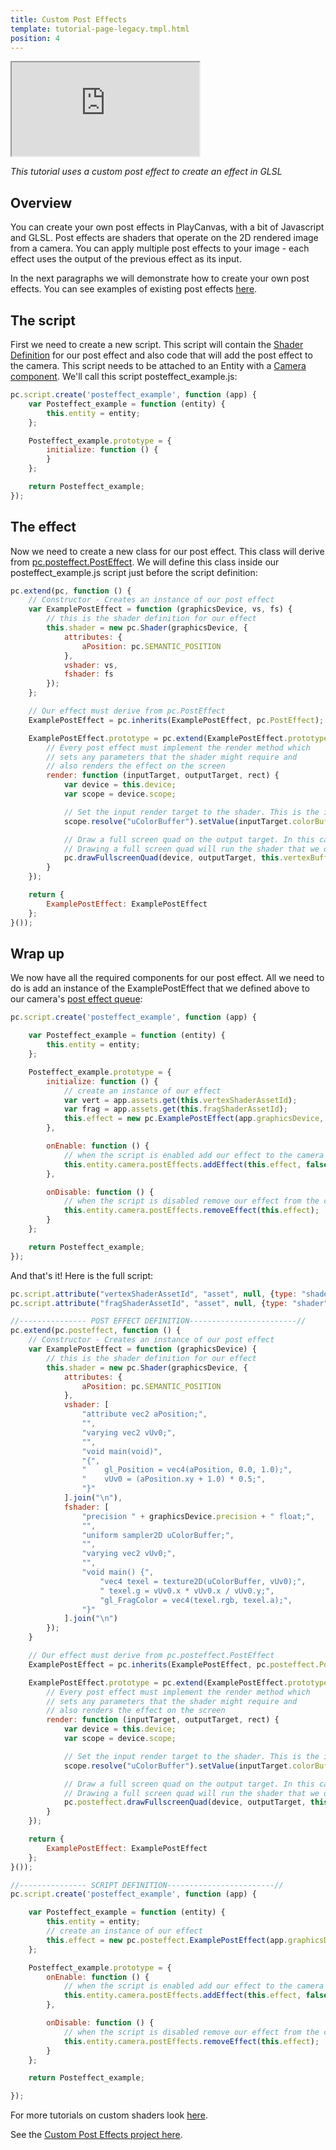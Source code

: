 ```yaml
---
title: Custom Post Effects
template: tutorial-page-legacy.tmpl.html
position: 4
---
```


<iframe src="https://playcanv.as/p/vQBffMnK" ></iframe>

*This tutorial uses a custom post effect to create an effect in GLSL*

## Overview

You can create your own post effects in PlayCanvas, with a bit of Javascript and GLSL. Post effects are shaders that operate on the 2D rendered image from a camera. You can apply multiple post effects to your image - each effect uses the output of the previous effect as its input.

In the next paragraphs we will demonstrate how to create your own post effects. You can see examples of existing post effects [here][1].

## The script

First we need to create a new script. This script will contain the [Shader Definition][2] for our post effect and also code that will add the post effect to the camera. This script needs to be attached to an Entity with a [Camera component][3]. We'll call this script posteffect_example.js:

```javascript
pc.script.create('posteffect_example', function (app) {
    var Posteffect_example = function (entity) {
        this.entity = entity;
    };

    Posteffect_example.prototype = {
        initialize: function () {
        }
    };

    return Posteffect_example;
});
```

## The effect

Now we need to create a new class for our post effect. This class will derive from [pc.posteffect.PostEffect][4]. We will define this class inside our posteffect_example.js script just before the script definition:

```javascript
pc.extend(pc, function () {
    // Constructor - Creates an instance of our post effect
    var ExamplePostEffect = function (graphicsDevice, vs, fs) {
        // this is the shader definition for our effect
        this.shader = new pc.Shader(graphicsDevice, {
            attributes: {
                aPosition: pc.SEMANTIC_POSITION
            },
            vshader: vs,
            fshader: fs
        });
    };

    // Our effect must derive from pc.PostEffect
    ExamplePostEffect = pc.inherits(ExamplePostEffect, pc.PostEffect);

    ExamplePostEffect.prototype = pc.extend(ExamplePostEffect.prototype, {
        // Every post effect must implement the render method which
        // sets any parameters that the shader might require and
        // also renders the effect on the screen
        render: function (inputTarget, outputTarget, rect) {
            var device = this.device;
            var scope = device.scope;

            // Set the input render target to the shader. This is the image rendered from our camera
            scope.resolve("uColorBuffer").setValue(inputTarget.colorBuffer);

            // Draw a full screen quad on the output target. In this case the output target is the screen.
            // Drawing a full screen quad will run the shader that we defined above
            pc.drawFullscreenQuad(device, outputTarget, this.vertexBuffer, this.shader, rect);
        }
    });

    return {
        ExamplePostEffect: ExamplePostEffect
    };
}());
```

## Wrap up

We now have all the required components for our post effect. All we need to do is add an instance of the ExamplePostEffect that we defined above to our camera's [post effect queue][5]:

```javascript
pc.script.create('posteffect_example', function (app) {

    var Posteffect_example = function (entity) {
        this.entity = entity;
    };

    Posteffect_example.prototype = {
        initialize: function () {
            // create an instance of our effect
            var vert = app.assets.get(this.vertexShaderAssetId);
            var frag = app.assets.get(this.fragShaderAssetId);
            this.effect = new pc.ExamplePostEffect(app.graphicsDevice, vert.resource, frag.resource);
        },

        onEnable: function () {
            // when the script is enabled add our effect to the camera's postEffects queue
            this.entity.camera.postEffects.addEffect(this.effect, false);
        },

        onDisable: function () {
            // when the script is disabled remove our effect from the camera's postEffects queue
            this.entity.camera.postEffects.removeEffect(this.effect);
        }
    };

    return Posteffect_example;
});
```

And that's it! Here is the full script:

```javascript
pc.script.attribute("vertexShaderAssetId", "asset", null, {type: "shader", max: 1, displayName: "Vertex Shader"});
pc.script.attribute("fragShaderAssetId", "asset", null, {type: "shader", max: 1, displayName: "Fragment Shader"});

//--------------- POST EFFECT DEFINITION------------------------//
pc.extend(pc.posteffect, function () {
    // Constructor - Creates an instance of our post effect
    var ExamplePostEffect = function (graphicsDevice) {
        // this is the shader definition for our effect
        this.shader = new pc.Shader(graphicsDevice, {
            attributes: {
                aPosition: pc.SEMANTIC_POSITION
            },
            vshader: [
                "attribute vec2 aPosition;",
                "",
                "varying vec2 vUv0;",
                "",
                "void main(void)",
                "{",
                "    gl_Position = vec4(aPosition, 0.0, 1.0);",
                "    vUv0 = (aPosition.xy + 1.0) * 0.5;",
                "}"
            ].join("\n"),
            fshader: [
                "precision " + graphicsDevice.precision + " float;",
                "",
                "uniform sampler2D uColorBuffer;",
                "",
                "varying vec2 vUv0;",
                "",
                "void main() {",
                    "vec4 texel = texture2D(uColorBuffer, vUv0);",
                    " texel.g = vUv0.x * vUv0.x / vUv0.y;",
                    "gl_FragColor = vec4(texel.rgb, texel.a);",
                "}"
            ].join("\n")
        });
    }

    // Our effect must derive from pc.posteffect.PostEffect
    ExamplePostEffect = pc.inherits(ExamplePostEffect, pc.posteffect.PostEffect);

    ExamplePostEffect.prototype = pc.extend(ExamplePostEffect.prototype, {
        // Every post effect must implement the render method which
        // sets any parameters that the shader might require and
        // also renders the effect on the screen
        render: function (inputTarget, outputTarget, rect) {
            var device = this.device;
            var scope = device.scope;

            // Set the input render target to the shader. This is the image rendered from our camera
            scope.resolve("uColorBuffer").setValue(inputTarget.colorBuffer);

            // Draw a full screen quad on the output target. In this case the output target is the screen.
            // Drawing a full screen quad will run the shader that we defined above
            pc.posteffect.drawFullscreenQuad(device, outputTarget, this.vertexBuffer, this.shader, rect);
        }
    });

    return {
        ExamplePostEffect: ExamplePostEffect
    };
}());

//--------------- SCRIPT DEFINITION------------------------//
pc.script.create('posteffect_example', function (app) {

    var Posteffect_example = function (entity) {
        this.entity = entity;
        // create an instance of our effect
        this.effect = new pc.posteffect.ExamplePostEffect(app.graphicsDevice);
    };

    Posteffect_example.prototype = {
        onEnable: function () {
            // when the script is enabled add our effect to the camera's postEffects queue
            this.entity.camera.postEffects.addEffect(this.effect, false);
        },

        onDisable: function () {
            // when the script is disabled remove our effect from the camera's postEffects queue
            this.entity.camera.postEffects.removeEffect(this.effect);
        }
    };

    return Posteffect_example;

});
```

For more tutorials on custom shaders look [here][6].

See the [Custom Post Effects project here][7].

[2]: /api/pc.Shader.html
[4]: /api/pc.PostEffect.html
[3]: /user-manual/packs/components/camera
[1]: https://github.com/playcanvas/engine/tree/master/extras/posteffects
[6]: /tutorials/legacy/advanced/custom-shaders
[5]: /api/pc.CameraComponent.html#postEffects
[7]: https://playcanvas.com/project/388378/overview/tutorial-custom-post-effect
